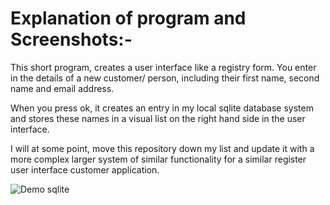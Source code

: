 <h1>Explanation of program  and Screenshots:-</h1>

This short program, creates a user interface like a registry form.  You enter in the details of a new customer/ person, including their first name, second name and email address.

When you press ok, it creates an entry in my local sqlite database system and stores these names in a visual list on the right hand side in the user interface.

I will at some point, move this repository down my list and update it with a more complex larger system of similar functionality for a similar register user interface customer application.

![Demo sqlite](https://github.com/WAZJACk85/C-Languages-and-SQL-integrated-Projects/assets/20317523/63bfa396-2372-4229-be0b-9939365a4635)

